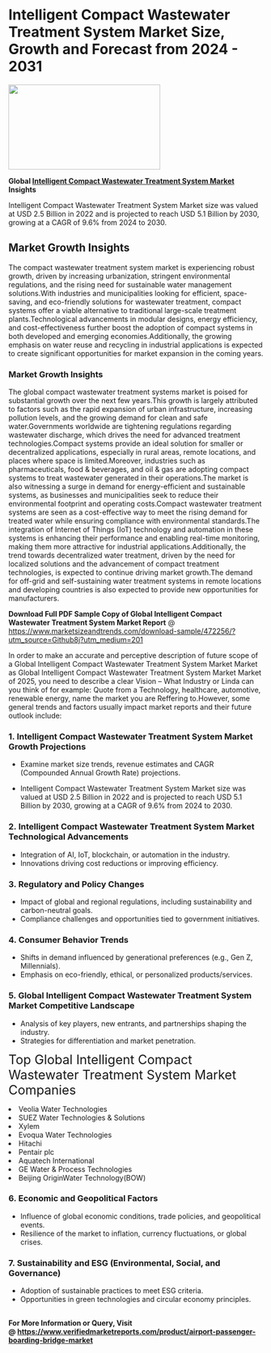 <H1>Intelligent Compact Wastewater Treatment System Market Size, Growth and Forecast from 2024 - 2031</H1><img class="aligncenter size-medium wp-image-584254" src="https://thirdeyenews.in/wp-content/uploads/2024/09/Global-Market-Research-300x168.jpeg" alt="" width="300" height="168" /><p><strong>Global&nbsp;<a href="https://www.marketsizeandtrends.com/download-sample/472256/?utm_source=Github8j?utm_medium=201">Intelligent Compact Wastewater Treatment System Market</a> Insights</strong></p><p>Intelligent Compact Wastewater Treatment System Market size was valued at USD 2.5 Billion in 2022 and is projected to reach USD 5.1 Billion by 2030, growing at a CAGR of 9.6% from 2024 to 2030.</p><p><h2>Market Growth Insights</h2> The compact wastewater treatment system market is experiencing robust growth, driven by increasing urbanization, stringent environmental regulations, and the rising need for sustainable water management solutions.With industries and municipalities looking for efficient, space-saving, and eco-friendly solutions for wastewater treatment, compact systems offer a viable alternative to traditional large-scale treatment plants.Technological advancements in modular designs, energy efficiency, and cost-effectiveness further boost the adoption of compact systems in both developed and emerging economies.Additionally, the growing emphasis on water reuse and recycling in industrial applications is expected to create significant opportunities for market expansion in the coming years. <h3>Market Growth Insights</h3> The global compact wastewater treatment systems market is poised for substantial growth over the next few years.This growth is largely attributed to factors such as the rapid expansion of urban infrastructure, increasing pollution levels, and the growing demand for clean and safe water.Governments worldwide are tightening regulations regarding wastewater discharge, which drives the need for advanced treatment technologies.Compact systems provide an ideal solution for smaller or decentralized applications, especially in rural areas, remote locations, and places where space is limited.Moreover, industries such as pharmaceuticals, food & beverages, and oil & gas are adopting compact systems to treat wastewater generated in their operations.The market is also witnessing a surge in demand for energy-efficient and sustainable systems, as businesses and municipalities seek to reduce their environmental footprint and operating costs.Compact wastewater treatment systems are seen as a cost-effective way to meet the rising demand for treated water while ensuring compliance with environmental standards.The integration of Internet of Things (IoT) technology and automation in these systems is enhancing their performance and enabling real-time monitoring, making them more attractive for industrial applications.Additionally, the trend towards decentralized water treatment, driven by the need for localized solutions and the advancement of compact treatment technologies, is expected to continue driving market growth.The demand for off-grid and self-sustaining water treatment systems in remote locations and developing countries is also expected to provide new opportunities for manufacturers.</p><p><span class=""><strong>Download Full PDF Sample Copy of Global Intelligent Compact Wastewater Treatment System Market Report</strong> @ <a href="https://www.marketsizeandtrends.com/download-sample/472256/?utm_source=Github8j?utm_medium=201" target="_blank">https://www.marketsizeandtrends.com/download-sample/472256/?utm_source=Github8j?utm_medium=201</a></span></p><p>In order to make an accurate and perceptive description of future scope of a Global&nbsp;Intelligent Compact Wastewater Treatment System Market Market as Global&nbsp;Intelligent Compact Wastewater Treatment System Market Market of 2025, you need to describe a clear Vision &ndash; What Industry or Linda can you think of for example: Quote from a Technology, healthcare, automotive, renewable energy, name the market you are Reffering to.However, some general trends and factors usually impact market reports and their future outlook include:</p><h3>1.&nbsp;<strong>Intelligent Compact Wastewater Treatment System Market Growth Projections</strong></h3><ul><li>Examine market size trends, revenue estimates and CAGR (Compounded Annual Growth Rate) projections.</li><li><p>Intelligent Compact Wastewater Treatment System Market size was valued at USD 2.5 Billion in 2022 and is projected to reach USD 5.1 Billion by 2030, growing at a CAGR of 9.6% from 2024 to 2030.</p></li></ul><h3>2.&nbsp;<strong>Intelligent Compact Wastewater Treatment System Market Technological Advancements</strong></h3><ul><li>Integration of AI, IoT, blockchain, or automation in the industry.</li><li>Innovations driving cost reductions or improving efficiency.</li></ul><h3>3.&nbsp;<strong>Regulatory and Policy Changes</strong></h3><ul><li>Impact of global and regional regulations, including sustainability and carbon-neutral goals.</li><li>Compliance challenges and opportunities tied to government initiatives.</li></ul><h3>4.&nbsp;<strong>Consumer Behavior Trends</strong></h3><ul><li>Shifts in demand influenced by generational preferences (e.g., Gen Z, Millennials).</li><li>Emphasis on eco-friendly, ethical, or personalized products/services.</li></ul><h3>5.&nbsp;<strong>Global Intelligent Compact Wastewater Treatment System Market Competitive Landscape</strong></h3><ul><li>Analysis of key players, new entrants, and partnerships shaping the industry.</li><li>Strategies for differentiation and market penetration.</li></ul><p data-pm-slice="1 1 []"><span style="color: inherit; font-family: inherit; font-size: 25px;">Top Global Intelligent Compact Wastewater Treatment System Market Companies</span></p><div class="" data-test-id=""><p><li>Veolia Water Technologies</li><li> SUEZ Water Technologies & Solutions</li><li> Xylem</li><li> Evoqua Water Technologies</li><li> Hitachi</li><li> Pentair plc</li><li> Aquatech International</li><li> GE Water & Process Technologies</li><li> Beijing OriginWater Technology(BOW)</li></p></div><h3>6.&nbsp;<strong>Economic and Geopolitical Factors</strong></h3><ul><li>Influence of global economic conditions, trade policies, and geopolitical events.</li><li>Resilience of the market to inflation, currency fluctuations, or global crises.</li></ul><h3>7.&nbsp;<strong>Sustainability and ESG (Environmental, Social, and Governance)</strong></h3><ul><li>Adoption of sustainable practices to meet ESG criteria.</li><li>Opportunities in green technologies and circular economy principles.</li></ul><h2><strong style="font-size: 14px;">For More Information or Query, Visit @&nbsp;</strong><a style="background-color: #ffffff; font-size: 14px;" href="https://www.marketsizeandtrends.com/report/intelligent-compact-wastewater-treatment-system-market/" target="_blank">https://www.verifiedmarketreports.com/product/airport-passenger-boarding-bridge-market</a></h2>